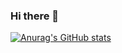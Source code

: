 ### Hi there 👋
[![Anurag's GitHub stats](https://github-readme-stats.vercel.app/api?username=JustOneSummer)](https://github.com/anuraghazra/github-readme-stats?count_private=true&show_icons=true)
<!--
**JustOneSummer/JustOneSummer** is a ✨ _special_ ✨ repository because its `README.md` (this file) appears on your GitHub profile.
Here are some ideas to get you started:
- 🔭 I’m currently working on ...
- 🌱 I’m currently learning ...
- 👯 I’m looking to collaborate on ...
- 🤔 I’m looking for help with ...
- 💬 Ask me about ...
- 📫 How to reach me: ...
- 😄 Pronouns: ...
- ⚡ Fun fact: ...
-->
